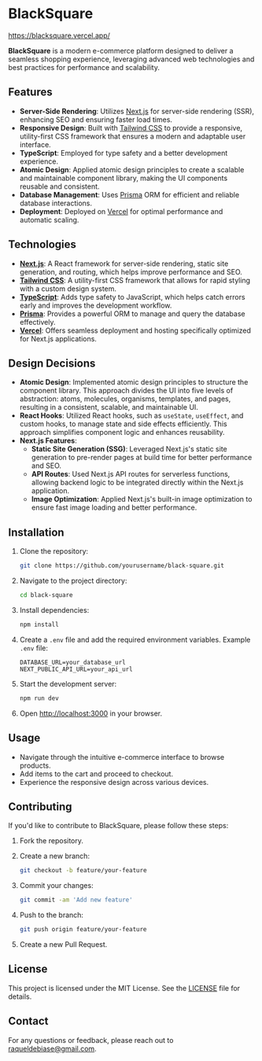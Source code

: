 # BlackSquare

https://blacksquare.vercel.app/

**BlackSquare** is a modern e-commerce platform designed to deliver a seamless shopping experience, leveraging advanced web technologies and best practices for performance and scalability.

## Features

- **Server-Side Rendering**: Utilizes [Next.js](https://nextjs.org/) for server-side rendering (SSR), enhancing SEO and ensuring faster load times.
- **Responsive Design**: Built with [Tailwind CSS](https://tailwindcss.com/) to provide a responsive, utility-first CSS framework that ensures a modern and adaptable user interface.
- **TypeScript**: Employed for type safety and a better development experience.
- **Atomic Design**: Applied atomic design principles to create a scalable and maintainable component library, making the UI components reusable and consistent.
- **Database Management**: Uses [Prisma](https://www.prisma.io/) ORM for efficient and reliable database interactions.
- **Deployment**: Deployed on [Vercel](https://vercel.com/) for optimal performance and automatic scaling.

## Technologies

- **[Next.js](https://nextjs.org/)**: A React framework for server-side rendering, static site generation, and routing, which helps improve performance and SEO.
- **[Tailwind CSS](https://tailwindcss.com/)**: A utility-first CSS framework that allows for rapid styling with a custom design system.
- **[TypeScript](https://www.typescriptlang.org/)**: Adds type safety to JavaScript, which helps catch errors early and improves the development workflow.
- **[Prisma](https://www.prisma.io/)**: Provides a powerful ORM to manage and query the database effectively.
- **[Vercel](https://vercel.com/)**: Offers seamless deployment and hosting specifically optimized for Next.js applications.

## Design Decisions

- **Atomic Design**: Implemented atomic design principles to structure the component library. This approach divides the UI into five levels of abstraction: atoms, molecules, organisms, templates, and pages, resulting in a consistent, scalable, and maintainable UI.
- **React Hooks**: Utilized React hooks, such as `useState`, `useEffect`, and custom hooks, to manage state and side effects efficiently. This approach simplifies component logic and enhances reusability.
- **Next.js Features**:
  - **Static Site Generation (SSG)**: Leveraged Next.js's static site generation to pre-render pages at build time for better performance and SEO.
  - **API Routes**: Used Next.js API routes for serverless functions, allowing backend logic to be integrated directly within the Next.js application.
  - **Image Optimization**: Applied Next.js's built-in image optimization to ensure fast image loading and better performance.

## Installation

1. Clone the repository:

    ```bash
    git clone https://github.com/yourusername/black-square.git
    ```

2. Navigate to the project directory:

    ```bash
    cd black-square
    ```

3. Install dependencies:

    ```bash
    npm install
    ```

4. Create a `.env` file and add the required environment variables. Example `.env` file:

    ```env
    DATABASE_URL=your_database_url
    NEXT_PUBLIC_API_URL=your_api_url
    ```

5. Start the development server:

    ```bash
    npm run dev
    ```

6. Open [http://localhost:3000](http://localhost:3000) in your browser.

## Usage

- Navigate through the intuitive e-commerce interface to browse products.
- Add items to the cart and proceed to checkout.
- Experience the responsive design across various devices.

## Contributing

If you'd like to contribute to BlackSquare, please follow these steps:

1. Fork the repository.
2. Create a new branch:

    ```bash
    git checkout -b feature/your-feature
    ```

3. Commit your changes:

    ```bash
    git commit -am 'Add new feature'
    ```

4. Push to the branch:

    ```bash
    git push origin feature/your-feature
    ```

5. Create a new Pull Request.

## License

This project is licensed under the MIT License. See the [LICENSE](LICENSE) file for details.

## Contact

For any questions or feedback, please reach out to raqueldebiase@gmail.com.
